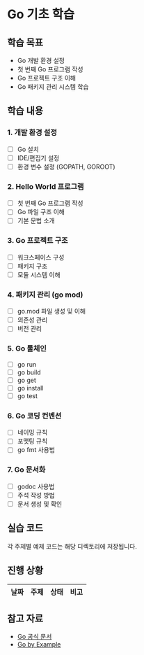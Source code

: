 # Go 기초 학습

## 학습 목표
- Go 개발 환경 설정
- 첫 번째 Go 프로그램 작성
- Go 프로젝트 구조 이해
- Go 패키지 관리 시스템 학습

## 학습 내용

### 1. 개발 환경 설정
- [ ] Go 설치
- [ ] IDE/편집기 설정
- [ ] 환경 변수 설정 (GOPATH, GOROOT)

### 2. Hello World 프로그램
- [ ] 첫 번째 Go 프로그램 작성
- [ ] Go 파일 구조 이해
- [ ] 기본 문법 소개

### 3. Go 프로젝트 구조
- [ ] 워크스페이스 구성
- [ ] 패키지 구조
- [ ] 모듈 시스템 이해

### 4. 패키지 관리 (go mod)
- [ ] go.mod 파일 생성 및 이해
- [ ] 의존성 관리
- [ ] 버전 관리

### 5. Go 툴체인
- [ ] go run
- [ ] go build
- [ ] go get
- [ ] go install
- [ ] go test

### 6. Go 코딩 컨벤션
- [ ] 네이밍 규칙
- [ ] 포맷팅 규칙
- [ ] go fmt 사용법

### 7. Go 문서화
- [ ] godoc 사용법
- [ ] 주석 작성 방법
- [ ] 문서 생성 및 확인

## 실습 코드
각 주제별 예제 코드는 해당 디렉토리에 저장됩니다.

## 진행 상황
| 날짜 | 주제 | 상태 | 비고 |
|------|------|------|------|

## 참고 자료
- [Go 공식 문서](https://golang.org/doc/)
- [Go by Example](https://gobyexample.com/)
